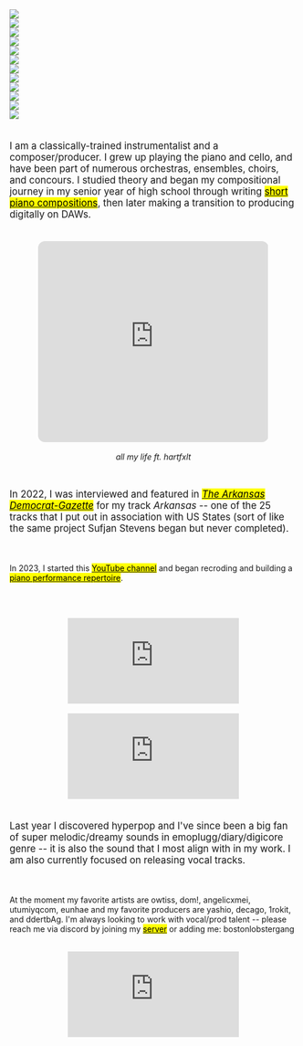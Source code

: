---
---

<div class="grid-container">
<!--
  <div class="grid-item">
        <a href="https://open.spotify.com/album/1Mp9fOFvgOWVYWs0NjTu6p?si=s9iC5mqNQBy4V4EERgqB6g" target="_blank">
            <img src="/assets/music/bianlee.png" loading="lazy">
        </a>
    </div>
     -->
      <div class="grid-item">
        <a href="https://open.spotify.com/track/2nuNtSO32vIbPgOO4FUJHi?si=0276fd49f4264f86" target="_blank">
            <img src="/assets/music/wish.png" loading="lazy">
        </a>
        </div>
        <div class="grid-item">
        <a href="https://open.spotify.com/track/49xnXKdE98XHqOh2Hic1Bn?si=2da957795c864f2f" target="_blank">
            <img src="/assets/music/all_my_life.png" loading="lazy">
        </a>
        </div>
           <div class="grid-item">
        <a href="https://open.spotify.com/album/64iclRxyghKPAWUvwHQ7hX?si=2n3nypAlQ06NVcaBOba2ww" target="_blank">
            <img src="/assets/music/been_through_it_all.png" loading="lazy">
        </a>
    </div>
    <div class="grid-item">
        <a href="https://open.spotify.com/album/1aq72VYJ3XpBXOVNZ9ZshU?si=M3S3-qDuQNCAprM7IOiheg" target="_blank">
            <img src="/assets/music/painting_pictures.png" loading="lazy">
        </a>
    </div>
    <div class="grid-item">
        <a href="https://open.spotify.com/track/7jJGt80cu0ZBN37Kt2YBPw?si=763c240a6a634939" target="_blank">
            <img src="/assets/music/youandme.png" loading="lazy">
        </a>
    </div>
    <div class="grid-item">
        <a href="https://open.spotify.com/album/1Mp9fOFvgOWVYWs0NjTu6p?si=s9iC5mqNQBy4V4EERgqB6g" target="_blank">
            <img src="/assets/music/wurlitzer.png" loading="lazy">
        </a>
    </div>
    <div class="grid-item">
        <a href="https://open.spotify.com/track/097wCgtN3yB068H8oTORFi?si=88f419a3057548ae" target="_blank">
            <img src="/assets/music/nycinrain.png" loading="lazy">
        </a>
    </div>
    <div class="grid-item">
        <a href="https://open.spotify.com/track/0tXpYe4rvAVEpXRYAItCBh?si=4464decbf0f94757" target="_blank">
            <img src="/assets/music/fireworks.png" loading="lazy">
        </a>
    </div>
    <div class="grid-item">
         <a href="https://open.spotify.com/album/5Ou1rzPP20j4WjVmwh7tNV?si=33VxR-mbRcy9p4-qnR_wnQ" target="_blank">
            <img src="/assets/music/searching.png" loading="lazy">
        </a>
    </div>
    <div class="grid-item">
        <a href="https://open.spotify.com/album/1zFB9ZLvmQUbuzbcWMdgMv?si=QgkpcIvxRwanelF8iwYKLg" target="_blank">
            <img src="/assets/music/rustbelt.png" loading="lazy">
        </a>
    </div>
    <div class="grid-item">
         <a href="https://open.spotify.com/album/6A3CI0zm1ZvRLf7r9cbJ0o?si=bDNkElO-TbmyrzrBziwRFQ" target="_blank">
            <img src="/assets/music/graduation.png" loading="lazy">
        </a>
    </div>
    <div class="grid-item">
       <a href="https://open.spotify.com/album/6zFnlEXWLDrxIiTPzngVZO?si=G6CiM0vaS-qFAHaaeCFPYA" target="_blank">
            <img src="/assets/music/commonwealth.png" loading="lazy">
        </a>
    </div>
</div>

<p style="font-size: 1.05rem;">
<br/>I am a classically-trained instrumentalist and a composer/producer. I grew up playing the piano and cello, and have been part of numerous orchestras, ensembles, choirs, and concours. I studied theory and began my compositional journey in my senior year of high school through writing <a href="assets/composition_portfolio.pdf" target="_blank"><mark>short piano compositions</mark></a>, then later making a transition to producing digitally on DAWs. <br/><br/>

<center>

<iframe style="border-radius:12px" src="https://open.spotify.com/embed/track/49xnXKdE98XHqOh2Hic1Bn?utm_source=generator" width="80%" height="352" frameBorder="0" allowfullscreen="" allow="autoplay; clipboard-write; encrypted-media; fullscreen; picture-in-picture" loading="lazy"></iframe>
<br/><br/><i>all my life ft. hartfxlt</i>
</center>

<br/><p style="font-size: 1.05rem;">In 2022, I was interviewed and featured in <a href="https://www.arkansasonline.com/news/2022/jul/10/opinion-paper-trails-california-teen-writes/" target="blank"><i><mark>The Arkansas Democrat-Gazette</mark></i></a> for my track <i>Arkansas</i> -- one of the 25 tracks that I put out in association with US States (sort of like the same project Sufjan Stevens began but never completed).

<br/><br/>In 2023, I started this <a href="https://www.youtube.com/@bianleemusic" target="_blank"><mark>YouTube channel</mark></a> and began recroding and building a <a href="https://www.youtube.com/playlist?list=PLO_OB-_k9EKdsaGAFtUeUUvUh5R1NBXY-" target="_blank"><mark>piano performance repertoire</mark></a>.

<br/><br/>

<center>
  <iframe class="youtube-video" src="https://www.youtube.com/embed/klX6rMRBZgA?si=uITJszuVD53qb8x_" title="YouTube video player" frameborder="0" allow="accelerometer; autoplay; clipboard-write; encrypted-media; gyroscope; picture-in-picture; web-share" allowfullscreen></iframe>
  <br/><br/>
  <iframe class="youtube-video" src="https://www.youtube.com/embed/wWadmW298cs?si=_xCYc7fDWWV6xP2X" title="YouTube video player" frameborder="0" allow="accelerometer; autoplay; clipboard-write; encrypted-media; gyroscope; picture-in-picture; web-share" allowfullscreen></iframe>
</center>

<p style="font-size: 1.05rem;"><br/>Last year I discovered hyperpop and I've since been a big fan of super melodic/dreamy sounds in emoplugg/diary/digicore genre -- it is also the sound that I most align with in my work. I am also currently focused on releasing vocal tracks.

<br/><br/>At the moment my favorite artists are owtiss, dom!, angelicxmei, utumiyqcom, eunhae and my favorite producers are yashio, decago, 1rokit, and ddertbAg. I'm always looking to work with vocal/prod talent -- please reach me via discord by joining my <a href="https://discord.com/invite/hMUU5tzVWH" target="_blank"><mark>server</mark></a> or adding me: bostonlobstergang
<br/><br/>

<center>
  <iframe class="youtube-video" src="https://www.youtube.com/embed/vvb1XAm_T8E?si=3TybqkQTvltWguAL" title="YouTube video player" frameborder="0" allow="accelerometer; autoplay; clipboard-write; encrypted-media; gyroscope; picture-in-picture; web-share" allowfullscreen></iframe>
</center>
<br/><br/>
<!--- 
<center>
  <div class="content-image-spot-wrapper">
    <img src="/assets/spot24.PNG" alt="Spotify Wrapped 2022" class="content-image-spot">
    <img src="/assets/spot.png" alt="Spotify Wrapped 2023" class="content-image-spot">
    <img src="/assets/spot22.JPG" alt="Spotify Wrapped 2022" class="content-image-spot">
  </div>
  <br/><br/><i>2022, 2023, 2024 Spotify Wrapped. A big thank you to all my listeners!</i>
</center>
-->

</p>

<!--
  <div class="content-container-album-spot">
    <img src="/assets/spot.png" alt="Spotify Wrapped 2023" class="content-image-spot">
    <img src="/assets/spot22.JPG" alt="Spotify Wrapped 2022" class="content-image-spot">
  </div>
  <i>2023 & 2022 Spotify Wrapped. A big thank you to all my fans!</i>

<iframe class="youtube-video" src="https://www.youtube.com/embed/klX6rMRBZgA?si=uITJszuVD53qb8x_" title="YouTube video player" frameborder="0" allow="accelerometer; autoplay; clipboard-write; encrypted-media; gyroscope; picture-in-picture; web-share" allowfullscreen></iframe>

### Piano Repertoire

- Arabesque No.1 by Claude Debussy [<a href="https://www.youtube.com/watch?v=klX6rMRBZgA&ab_channel=BostonLobster" target="_blank">Video</a>]
- Bourrée in F Major by Georg Philipp Telemann [<a href="https://www.youtube.com/watch?v=0rdIbREJi2g&ab_channel=BostonLobster" target="_blank">Video</a>]
- Waltz by Viktor Kosenko [<a href="https://www.youtube.com/watch?v=0IMaX3coL5g&ab_channel=BostonLobster" target="_blank">Video</a>]
- Consolation op.30, no.3 by Felix Mendelssohn [<a href="https://www.youtube.com/watch?v=j2MC4k0dUOM&ab_channel=BostonLobster" target="_blank">Video</a>]
- Solitary Traveler op. 43, no. 2 by Edvard Grieg [<a href="https://www.youtube.com/watch?v=dYkF7TN5nGE&ab_channel=BostonLobster" target="_blank">Video</a>]
- Sonatina in B flat Major op. 168, no. 4 by Anton Diabelli [<a href="https://www.youtube.com/watch?v=8EtvbvRzL9E&ab_channel=BostonLobster" target="_blank">Video</a>]
- Sonatina in C Major op.88, no. 1 by Friedrich Kuhlau [<a href="https://www.youtube.com/watch?v=qkKXUaOhxUI&ab_channel=BostonLobster" target="_blank">Video</a>]

### Original Compositions

- Bouquet [<a href="/assets/bouquet.pdf" target="_blank">Score</a>] [<a href="https://www.youtube.com/watch?v=aPqIYhZUp4M&ab_channel=BianLee" target="_blank">Audio</a>] [<a href="https://www.youtube.com/watch?v=kDC-_s00ph4" target="_blank">Video</a>]
- Philosopher [<a href="/assets/philosopher.pdf" target="_blank">Score</a>] [<a href="https://www.youtube.com/watch?v=naxu1ypYGdM&ab_channel=BianLee" target="_blank">Audio</a>]
- Theoretical Physicist [<a href="/assets/theoretical_physicist.pdf" target="_blank">Score</a>] <a href="https://www.youtube.com/watch?v=zcobX3fJXD4&ab_channel=BianLee" target="_blank">[Audio]</a>
- Winning Is Everything [<a href="/assets/winning_is_everything.pdf" target="_blank">Score</a>] [<a href="https://www.youtube.com/watch?v=7DI-XyZmPEo&ab_channel=BianLee" target="_blank">Audio</a>] [<a href="https://www.youtube.com/watch?v=72CBy5geItQ&ab_channel=BianLee" target="_blank">Video</a>]
- New York's Finest Christmas Fruitcake [<a href="/assets/new_yorks_finest_christmas_fruitcake.pdf" target="_blank">Score</a>] [<a href="https://www.youtube.com/watch?v=FUMZDTx2zDk&ab_channel=BianLee" target="_blank">Audio</a>]
- Winter In Ontario [<a href="/assets/winter_in_ontario.pdf" target="_blank">Score</a>] [<a href="https://www.youtube.com/watch?v=V3JkChJJdH8&ab_channel=BianLee" target="_blank">Audio</a>]
- Architect [<a href="/assets/architect.pdf" target="_blank">Score</a>] [<a href="https://www.youtube.com/watch?v=P3RHf7foOj4&ab_channel=BianLee" target="_blank">Audio</a>] [<a href="https://www.youtube.com/watch?v=48-mFN2U7z0&ab_channel=BianLee" target="_blank">Video</a>]
- Hemlock [<a href="/assets/hemlock.pdf" target="_blank">Score</a>] [<a href="https://www.youtube.com/watch?v=npQkSExThjM&ab_channel=BianLee" target="_blank">Audio</a>]
- Handkerchief Pilgrimage [<a href="/assets/handkerchief_pilgrimage.pdf" target="_blank">Score</a>] [<a href="https://www.youtube.com/watch?v=SYn19jmQt5Q&ab_channel=BianLee" target="_blank">Audio</a>]
- Lobster In November [<a href="/assets/lobster_in_november.pdf" target="_blank">Score</a>] [<a href="https://www.youtube.com/watch?v=QN3W2AmGs8w&ab_channel=BianLee" target="_blank">Audio</a>] [<a href="https://www.youtube.com/watch?v=zA_INFJ1EUg&ab_channel=BianLee" target="_blank">Video</a>]

### Music Videos

- Washington [<a href="https://www.youtube.com/watch?v=vJB1MX6Ioyk&ab_channel=BianLee" target="_blank">Video</a>]
- Florida [<a href="https://www.youtube.com/watch?v=8U6QMSYbaNQ&ab_channel=BianLee" target="_blank">Video</a>]
- Perfect Summer [<a href="https://www.youtube.com/watch?v=ReYQfJl1I0U&ab_channel=BostonLobster" target="_blank">Video</a>]

### Production Discography

Stream at <a href="https://open.spotify.com/artist/5QHoUe5kwjvOfjfHrbVTBY?si=KmTQAT-ASdKAGmSUmwFvSw" target="_blank">Spotify</a> • <a href="https://music.apple.com/us/artist/bian-lee/1612288413" target="_blank">Apple Music</a> • <a href="https://soundcloud.com/bianlee" target="_blank">SoundCloud</a>

  <div class="content-container-album">
     <div class="image-container">
    <img src="/assets/youandme.png" alt="you&me" class="content-image">
    </div>
    <div class="content-text-album">
        <p>
          <b>you&me</b> (Single, 2023)
  <br/> - you&me [1:30]
        </p>
    </div>
  </div>

  <div class="content-container-album">
     <div class="image-container">
    <img src="/assets/wurlitzer.png" alt="Wurlitzer" class="content-image">
    </div>
    <div class="content-text-album">
        <p>
          <b>Wurlitzer</b> (EP, 2023)
  <br/> - Pioneers [1:00]
  <br/> - Heisenberg [1:00]
  <br/> - Boston Common [1:24]
  <br/> - Physics and New Mexico [1:15]
  <br/> - Sentimental [1:01]
  <br/> - Rudolph Wurlitzer [1:12]
        </p>
    </div>
  </div>

  <div class="content-container-album">
     <div class="image-container">
    <img src="/assets/nycinrain.png" alt="nyc in rain" class="content-image">
    </div>
    <div class="content-text-album">
        <p>
          <b>nyc in rain</b> (Single, 2023)
  <br/> - nyc in rain [1:19]
        </p>
    </div>
  </div>

  <div class="content-container-album">
     <div class="image-container">
    <img src="/assets/fireworks.png" alt="Fireworks" class="content-image">
    </div>
    <div class="content-text-album">
        <p>
         <b>Fireworks</b> (Single, 2023)
  <br/> - Fireworks [1:06]
        </p>
    </div>
  </div>

  <div class="content-container-album">
     <div class="image-container">
    <img src="/assets/searching.png" alt="Searching For Brighter Sounds" class="content-image">
    </div>
    <div class="content-text-album">
        <p>
          <b>Searching For Brighter Sounds</b> (EP, 2023)
  <br/> - City of Trees [1:56]
  <br/> - Picnic Day [1:20]
  <br/> - Capitol Corridor [1:09]
  <br/> - DOCO [1:08]
  <br/> - Midtown [1:06]
        </p>
    </div>
  </div>

  <div class="content-container-album">
     <div class="image-container">
    <img src="/assets/rustbelt.png" alt="Rust Belt, Dixieland & The Coastline" class="content-image">
    </div>
    <div class="content-text-album">
        <p>
          <b>Rust Belt, Dixieland & The Coastline</b> (Album, 2022)
      <br/> - California [1:11]
      <br/> - Illinois [1:35]
      <br/> - Arkansas [1:58]
      <br/> - Minnesota [1:46]
      <br/> - Texas [2:17]
      <br/> - Colorado [1:57]
      <br/> - Missouri [1:30]
      <br/> - New Hampshire [1:25]
      <br/> - Oklahoma [1:28]
      <br/> - Oregon [1:58]
        </p>
    </div>
  </div>

  <div class="content-container-album">
     <div class="image-container">
    <img src="/assets/graduation.png" alt="Graduation" class="content-image">
    </div>
    <div class="content-text-album">
        <p>
          <b>Graduation</b> (Single, 2022)
      <br/> - Graduation [1:07]
        </p>
    </div>
  </div>

  <div class="content-container-album">
     <div class="image-container">
    <img src="/assets/commonwealth.png" alt="Commonwealth" class="content-image">
    </div>
    <div class="content-text-album">
        <p>
           <b>Commonwealth</b> (Album, 2022)
          <br/> - Washington [1:02]
          <br/> - Massachusetts [1:14]
          <br/> - Nevada [1:23]
          <br/> - New York [1:29]
          <br/> - Ohio [1:04]
          <br/> - Florida [1:30]
          <br/> - Nebraska [1:10]
          <br/> - Louisiana [1:50]
          <br/> - Utah [1:23]
          <br/> - Georgia [1:00]
          <br/> - Rhode Island [0:53]
          <br/> - Tennessee [1:06]
          <br/> - Vermont [1:08]
          <br/> - South Carolina [1:19]
          <br/> - Maryland [1:11]
        </p>
    </div>
  </div>
 -->
